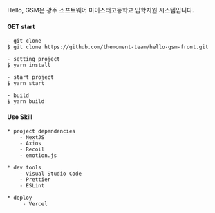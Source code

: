 Hello, GSM은 광주 소프트웨어 마이스터고등학교 입학지원 시스템입니다.

#### GET start

```
- git clone
$ git clone https://github.com/themoment-team/hello-gsm-front.git

- setting project
$ yarn install

- start project
$ yarn start

- build
$ yarn build
```

#### Use Skill

```
* project dependencies
    - NextJS
    - Axios
    - Recoil
    - emotion.js

* dev tools
    - Visual Studio Code
    - Prettier
    - ESLint

* deploy
     - Vercel
```
